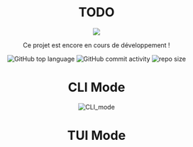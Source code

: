 <div align="center">
 
# TODO
<img src="https://readme-typing-svg.demolab.com?font=Iosevka+Nerd+Font&weight=900&pause=1000&color=6791C9&background=0C0E0F00&center=true&vCenter=true&width=438&lines=Yet+another+TODO+List+app">
 
Ce projet est encore en cours de développement !
   
![GitHub top language](https://img.shields.io/github/languages/top/NullBrunk/TODO?style=for-the-badge)
![GitHub commit activity](https://img.shields.io/github/commit-activity/m/NullBrunk/TODO?style=for-the-badge)
![repo size](https://img.shields.io/github/repo-size/NullBrunk/TODO?style=for-the-badge)
 
 # CLI Mode
 
 ![CLI_mode](https://github.com/NullBrunk/TODO/assets/125673909/2aa68935-0601-46e7-8902-a3729897bbe7)

 # TUI Mode

 </div>
